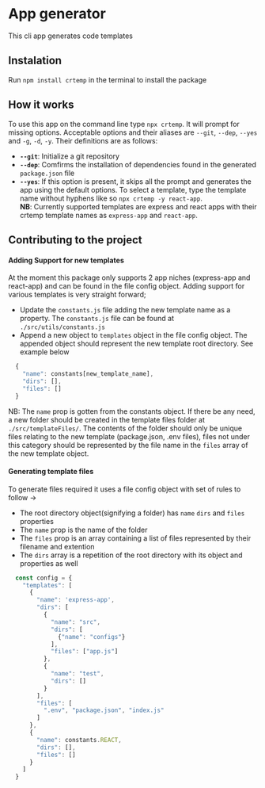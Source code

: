 # App generator
This cli app generates code templates

## Instalation
Run `npm install crtemp` in the terminal to install the package

## How it works
To use this app on the command line type `npx crtemp`. It will prompt for missing options.
Acceptable options and their aliases are `--git`, `--dep`, `--yes` and `-g`, `-d`, `-y`.
Their definitions are as follows:
*  **`--git`**: Initialize a git repository
*  **`--dep`**: Comfirms the installation of dependencies found in the generated `package.json` file
* **`--yes`**: If this option is present, it skips all the prompt and generates the app using the default options.
To select a template, type the template name without hyphens like so `npx crtemp -y react-app`. <br />
**NB**: Currently supported templates are express and react apps with their crtemp template names as `express-app` and `react-app`.

## Contributing to the project
#### Adding Support for new templates
At the moment this package only supports 2 app niches (express-app and react-app) and can be found in the file config object.
Adding support for various templates is very straight forward;
* Update the `constants.js` file adding the new template name as a property. The `constants.js` file can be found at `./src/utils/constants.js`
* Append a new object to `templates` object in the file config object. The appended object should represent the new template root directory. See example below
```javascript
  {
    "name": constants[new_template_name],
    "dirs": [],
    "files": []
  }
 ```
 NB: The `name` prop is gotten from the constants object.
 If there be any need, a new folder should be created in the template files folder at `./src/templateFiles/`. The contents of the folder should only be unique files relating to the new template (package.json, .env files), files not under this category should be represented by the file name in the `files` array of the new template object.
 
 #### Generating template files
To generate files required it uses a file config object with set of rules to follow ->
* The root directory object(signifying a folder) has `name` `dirs` and `files` properties
* The `name` prop is the name of the folder
* The `files` prop is an array containing a list of files represented by their filename and extention
* The `dirs` array is a repetition of the root directory with its object and properties as well

```javascript
  const config = {
    "templates": [
      {
        "name": 'express-app',
        "dirs": [
          {
            "name": "src",
            "dirs": [
              {"name": "configs"}
            ],
            "files": ["app.js"]
          }, 
          {
            "name": "test",
            "dirs": []
          }
        ],
        "files": [
          ".env", "package.json", "index.js"
        ]
      },
      {
        "name": constants.REACT,
        "dirs": [],
        "files": []
      }
    ]
  }

```

